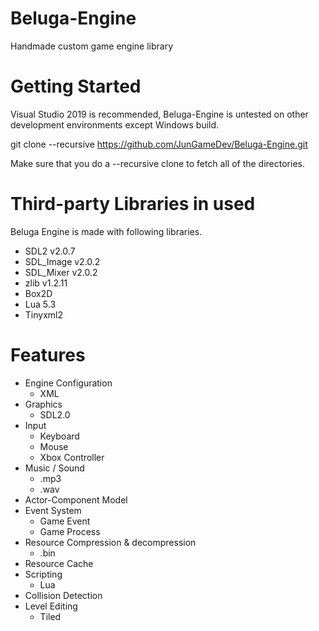 # Beluga-Engine
Handmade custom game engine library

# Getting Started
Visual Studio 2019 is recommended, Beluga-Engine is untested on other development environments except Windows build.

git clone --recursive https://github.com/JunGameDev/Beluga-Engine.git

Make sure that you do a --recursive clone to fetch all of the directories.

# Third-party Libraries in used
Beluga Engine is made with following libraries.

- SDL2 v2.0.7
- SDL_Image v2.0.2
- SDL_Mixer v2.0.2
- zlib v1.2.11
- Box2D
- Lua 5.3
- Tinyxml2

# Features
   
* Engine Configuration
   * XML
* Graphics
   * SDL2.0
* Input
   * Keyboard
   * Mouse
   * Xbox Controller
* Music / Sound
   * .mp3
   * .wav
* Actor-Component Model
* Event System
   * Game Event
   * Game Process
* Resource Compression & decompression
   * .bin
* Resource Cache
* Scripting
   * Lua
* Collision Detection
* Level Editing
   * Tiled
